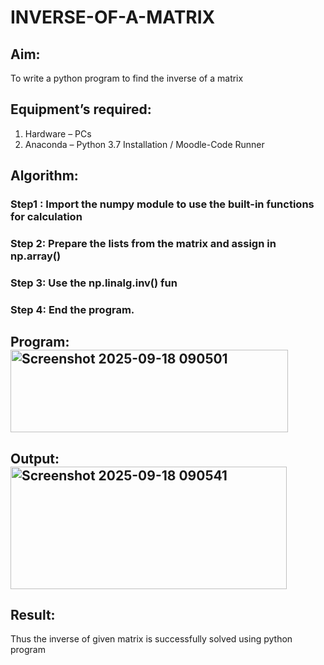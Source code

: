 # INVERSE-OF-A-MATRIX
## Aim:
To write a python program to find the inverse of a matrix
## Equipment’s required:
1. 	Hardware – PCs
2. 	Anaconda – Python 3.7 Installation / Moodle-Code Runner
## Algorithm:
### Step1 : Import the numpy module to use the built-in functions for calculation
### Step 2: Prepare the lists from the matrix and assign in np.array()
### Step 3: Use the np.linalg.inv() fun
### Step 4: End the program.


## Program:<img width="444" height="132" alt="Screenshot 2025-09-18 090501" src="https://github.com/user-attachments/assets/aff47017-ddf5-4e20-afa1-b28aa5473463" />


## Output:<img width="442" height="196" alt="Screenshot 2025-09-18 090541" src="https://github.com/user-attachments/assets/7304449d-5534-4e07-b42d-1699709eedb9" />

## Result:
Thus the inverse of given matrix is successfully solved using python program

